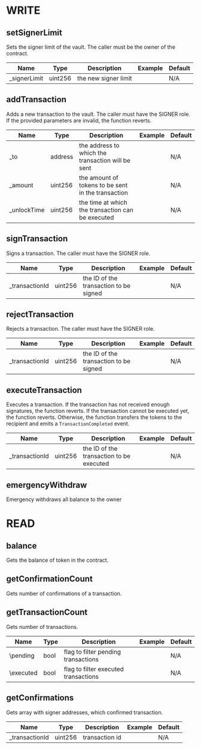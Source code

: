 # WRITE

## setSignerLimit

Sets the signer limit of the vault. The caller must be the owner of the contract.

| Name          | Type    | Description          | Example | Default |
| ------------- | ------- | -------------------- | ------- | ------- |
| \_signerLimit | uint256 | the new signer limit |         | N/A     |

## addTransaction

Adds a new transaction to the vault. The caller must have the SIGNER role. If the provided parameters are invalid, the function reverts.

| Name         | Type    | Description                                        | Example | Default |
| ------------ | ------- | -------------------------------------------------- | ------- | ------- |
| \_to         | address | the address to which the transaction will be sent  |         | N/A     |
| \_amount     | uint256 | the amount of tokens to be sent in the transaction |         | N/A     |
| \_unlockTime | uint256 | the time at which the transaction can be executed  |         | N/A     |

## signTransaction

Signs a transaction. The caller must have the SIGNER role.

| Name            | Type    | Description                            | Example | Default |
| --------------- | ------- | -------------------------------------- | ------- | ------- |
| \_transactionId | uint256 | the ID of the transaction to be signed |         | N/A     |

## rejectTransaction

Rejects a transaction. The caller must have the SIGNER role.

| Name            | Type    | Description                            | Example | Default |
| --------------- | ------- | -------------------------------------- | ------- | ------- |
| \_transactionId | uint256 | the ID of the transaction to be signed |         | N/A     |

## executeTransaction

Executes a transaction. If the transaction has not received enough signatures, the function reverts. If the transaction cannot be executed yet, the function reverts. Otherwise, the function transfers the tokens to the recipient and emits a `TransactionCompleted` event.

| Name            | Type    | Description                              | Example | Default |
| --------------- | ------- | ---------------------------------------- | ------- | ------- |
| \_transactionId | uint256 | the ID of the transaction to be executed |         | N/A     |

## emergencyWithdraw

Emergency withdraws all balance to the owner

# READ

## balance

Gets the balance of token in the contract.

## getConfirmationCount

Gets number of confirmations of a transaction.

## getTransactionCount

Gets number of transactions.

| Name      | Type | Description                          | Example | Default |
| --------- | ---- | ------------------------------------ | ------- | ------- |
| \pending  | bool | flag to filter pending transactions  |         | N/A     |
| \executed | bool | flag to filter executed transactions |         | N/A     |

## getConfirmations

Gets array with signer addresses, which confirmed transaction.

| Name            | Type    | Description    | Example | Default |
| --------------- | ------- | -------------- | ------- | ------- |
| \_transactionId | uint256 | transaction id |         | N/A     |
